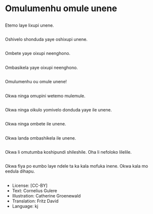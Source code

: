 # Omulumenhu omule unene

##
Etemo laye lixupi unene.

##
Oshivelo shonduda yaye oshixupi unene.

##
Ombete yaye oixupi neenghono.

##
Ombasikela yaye oixupi neenghono.

##
Omulumenhu ou omule unene!

##
Okwa ninga omupini wetemo mulemule.

##
Okwa ninga oikulo yomivelo donduda yaye ile unene.

##
Okwa ninga ombete ile unene.

##
Okwa landa ombashikela ile unene.

##
Okwa li omutumba koshipundi shileshile. Oha li nefoloko lilelile.

##
Okwa fiya po eumbo laye ndele ta ka kala mofuka inene. Okwa kala mo eedula dihapu.

##
* License: [CC-BY]
* Text: Cornelius Gulere
* Illustration: Catherine Groenewald
* Translation: Fritz David
* Language: kj
